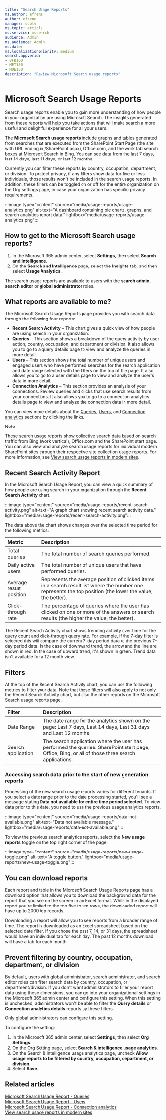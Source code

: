 ```yaml
---
title: "Search Usage Reports"
ms.author: efrene
author: efrene
manager: scotv
ms.topic: article
ms.service: mssearch
audience: Admin
ms.audience: Admin
ms.date: 
ms.localizationpriority: medium
search.appverid:
- BFB160
- MET150
- MOE150
description: "Review Microsoft Search usage reports"
---
```


# Microsoft Search Usage Reports

Search usage reports enable you to gain more understanding of how people in your organization are using Microsoft Search. The insights generated from these reports will help you take actions that will make search a more useful and delightful experience for all your users.   

The **Microsoft Search usage reports** include graphs and tables generated from searches that are executed from the SharePoint Start Page (the site with URL ending in /SharePoint.aspx), Office.com, and the work tab search boxes at Microsoft Search in Bing. You can see data from the last 7 days, last 14 days, last 31 days, or last 12 months.   

Currently you can filter these reports by country, occupation, department, or division. To protect privacy, if any filters show data for five or less individuals, those results won't be included in the search usage reports. In addition, these filters can be toggled on or off for the entire organization on the Org settings page, in case your organization has specific privacy requirements.  

:::image type="content" source="media/usage-reports/usage-analytics.png" alt-text="A dashboard containing pie charts, graphs, and search analytics report data." lightbox="media/usage-reports/usage-analytics.png":::

## How to get to the Microsoft Search usage reports? 

1. In the Microsoft 365 admin center, select **Settings**, then select **Search and Intelligence**.  
2. On the **Search and Intelligence** page, select the **Insights** tab, and then select **Usage Analytics**. 

The search usage reports are available to users with the **search admin**, **search editor** or **global administrator** roles.

## What reports are available to me? 

The Microsoft Search Usage Reports page provides you with search data through the following four reports:

- **Recent Search Activity** – This chart gives a quick view of how people are using search in your organization. 
- **Queries** – This section shows a breakdown of the query activity by user action, country, occupation, and department or division. It also allows you to go to a query details page to view and analyze the queries in more detail. 
- **Users** – This section shows the total number of unique users and engaged users who have performed searches for the search application and date range selected with the filters on the top of the page. It also allows you to go to a user details page to view and analyze the user's data in more detail.
- **Connection Analytics** – This section provides an analysis of your connections. Review queries and clicks that use search results from your connections. It also allows you to go to a connection analytics details page to view and analyze the connection data in more detail. 

You can view more details about the [Queries](queries-usage-reports.md), [Users](users-search-reports.md), and [Connection analytics](connection-analytics-reports.md) sections by clicking the links. 

> [!NOTE]
> These search usage reports show collective search data based on search traffic from Bing (work vertical), Office.com and the SharePoint start page. You can also view and analyze search usage reports for individual modern SharePoint sites through their respective site collection usage reports. For more information, see [View search usage reports in modern sites](/sharepoint/view-search-usage-reports-modern-sites).

## Recent Search Activity Report

In the Microsoft Search Usage Report, you can view a quick summary of how people are using search in your organization through the **Recent Search Activity** chart. 

:::image type="content" source="media/usage-reports/recent-search-activity.png" alt-text="A graph chart showing recent search activity data." lightbox="media/usage-reports/recent-search-activity.png"::: 

The data above the chart shows changes over the selected time period for the following metrics: 

| Metric | Description |
|:-----|:-----|
|Total queries |The total number of search queries performed.  |
|Daily active users |The total number of unique users that have performed queries.  |
|Average result position |Represents the average position of clicked items in a search result list where the number one represents the top position (the lower the value, the better).|
|Click-through rate |The percentage of queries where the user has clicked on one or more of the answers or search results (the higher the value, the better). |

The Recent Search Activity chart shows trending activity over time for the query count and click-through query rate. For example, if the 7-day filter is selected this will compare the current 7-day period data to the previous 7-day period data. In the case of downward trend, the arrow and the line are shown in red. In the case of upward trend, it's shown in green. Trend data isn't available for a 12 month view. 

## Filters
At the top of the Recent Search Activity chart, you can use the following metrics to filter your data. Note that these filters will also apply to not only the Recent Search Activity chart, but also the other reports on the Microsoft Search usage reports page. 

| Filter | Description |
|:-----|:-----|
|Date Range |The date range for the analytics shown on the page: Last 7 days, Last 14 days, Last 31 days and Last 12 months.  |
|Search application |The search application where the user has performed the queries: SharePoint start page, Office, Bing, or all of those three search applications.  |

### Accessing search data prior to the start of new generation reports 

Processing of the new search usage reports varies for different tenants. If you select a date range prior to the date processing started, you'll see a message stating **Data not available for entire time period selected**. To view data prior to this date, you need to use the previous usage analytics reports. 

:::image type="content" source="media/usage-reports/data-not-available.png" alt-text="Data not available message." lightbox="media/usage-reports/data-not-available.png":::

To view the previous search analytics reports, select the **New usage reports** toggle on the top right corner of the page. 

:::image type="content" source="media/usage-reports/new-usage-toggle.png" alt-text="A toggle button." lightbox="media/usage-reports/new-usage-toggle.png":::

## You can download reports
Each report and table in the Microsoft Search Usage Reports page has a download option that allows you to download the background data for the report that you see on the screen in an Excel format. While in the displayed report you're limited to the top five to ten rows, the downloaded report will have up to 2000 top records.  

Downloading a report will allow you to see reports from a broader range of time. The report is downloaded as an Excel spreadsheet based on the selected date filter. If you chose the past 7, 14, or 31 days, the spreadsheet would have an individual tab for each day. The past 12 months download will have a tab for each month

## Prevent filtering by country, occupation, department, or division
By default, users with global administrator, search administrator, and search editor roles can filter search data by country, occupation, or department/division. If you don't want administrators to filter your report data using these dimensions, you can go into your organizational settings in the Microsoft 365 admin center and configure this setting.  When this setting is unchecked, administrators won't be able to filter the **Query details** or **Connection analytics details** reports by these filters.  

Only global administrators can configure this setting.

To configure the setting:
1. In the Microsoft 365 admin center, select **Settings**, then select **Org Settings**. 
2. On the Org Setting page, select **Search & intelligence usage analytics**. 
3. On the Search & intelligence usage analytics page, uncheck **Allow usage reports to be filtered by country, occupation, department, or division**.
4. Select **Save**. 

## Related articles

[Microsoft Search Usage Report - Queries](queries-usage-reports.md)</br>
[Microsoft Search Usage Report - Users](users-search-reports.md)</br>
[Microsoft Search Usage Report - Connection analytics](connection-analytics-reports.md)</br>
[View search usage reports in modern sites](/sharepoint/view-search-usage-reports-modern-sites)


